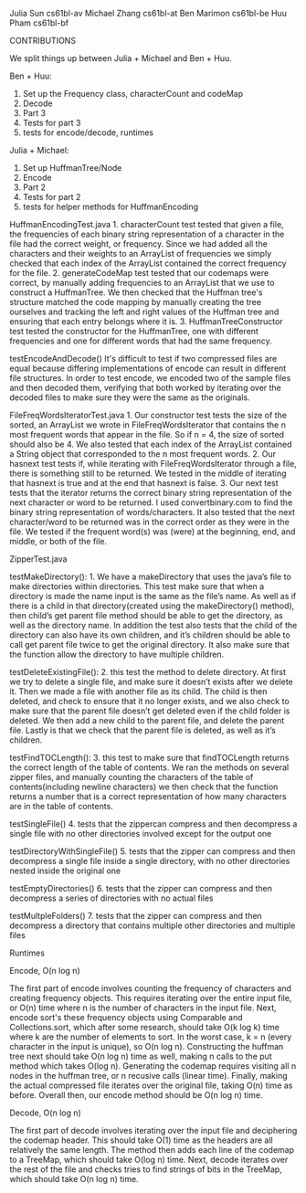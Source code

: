 Julia Sun cs61bl-av Michael Zhang cs61bl-at Ben Marimon cs61bl-be Huu Pham cs61bl-bf

CONTRIBUTIONS

We split things up between Julia + Michael and Ben + Huu.

Ben + Huu: 
1. Set up the Frequency class, characterCount and codeMap
2. Decode
3. Part 3
4. Tests for part 3 
5. tests for encode/decode, runtimes

Julia + Michael:
1. Set up HuffmanTree/Node
2. Encode
3. Part 2
4. Tests for part 2
5. tests for helper methods for HuffmanEncoding

HuffmanEncodingTest.java 1. characterCount test tested that given a file, the frequencies of each binary string representation of a character in the file had the correct weight, or frequency. Since we had added all the characters and their weights to an ArrayList of frequencies we simply checked that each index of the ArrayList contained the correct frequency for the file. 2. generateCodeMap test tested that our codemaps were correct, by manually adding frequencies to an ArrayList that we use to construct a HuffmanTree. We then checked that the Huffman tree's structure matched the code mapping by manually creating the tree ourselves and tracking the left and right values of the Huffman tree and ensuring that each entry belongs where it is. 3. HuffmanTreeConstructor test tested the constructor for the HuffmanTree, one with different frequencies and one for different words that had the same frequency.

testEncodeAndDecode() It's difficult to test if two compressed files are equal because differing implementations of encode can result in different file structures. In order to test encode, we encoded two of the sample files and then decoded them, verifying that both worked by iterating over the decoded files to make sure they were the same as the originals.

FileFreqWordsIteratorTest.java 1. Our constructor test tests the size of the sorted, an ArrayList we wrote in FileFreqWordsIterator that contains the n most frequent words that appear in the file. So if n = 4, the size of sorted should also be 4. We also tested that each index of the ArrayList contained a String object that corresponded to the n most frequent words. 2. Our hasnext test tests if, while iterating with FileFreqWordsIterator through a file, there is something still to be returned. We tested in the middle of iterating that hasnext is true and at the end that hasnext is false.
3. Our next test tests that the iterator returns the correct binary string representation of the next character or word to be returned. I used convertbinary.com to find the binary string representation of words/characters. It also tested that the next character/word to be returned was in the correct order as they were in the file. We tested if the frequent word(s) was (were) at the beginning, end, and middle, or both of the file.

ZipperTest.java

testMakeDirectory(): 1. We have a makeDirectory that uses the java’s file to make directories within directories. This test make sure that when a directory is made the name input is the same as the file’s name. As well as if there is a child in that directory(created using the makeDirectory() method), then child’s get parent file method should be able to get the directory, as well as the directory name. In addition the test also tests that the child of the directory can also have its own children, and it’s children should be able to call get parent file twice to get the original directory. It also make sure that the function allow the directory to have multiple children.

testDeleteExistingFile(): 2. this test the method to delete directory. At first we try to delete a single file, and make sure it doesn’t exists after we delete it. Then we made a file with another file as its child. The child is then deleted, and check to ensure that it no longer exists, and we also check to make sure that the parent file doesn’t get deleted even if the child folder is deleted. We then add a new child to the parent file, and delete the parent file. Lastly is that we check that the parent file is deleted, as well as it’s children.

testFindTOCLength(): 3. this test to make sure that findTOCLength returns the correct length of the table of contents. We ran the methods on several zipper files, and manually counting the characters of the table of contents(including newline characters) we then check that the function returns a number that is a correct representation of how many characters are in the table of contents.

testSingleFile() 4. tests that the zippercan compress and then decompress a single file with no other directories involved except for the output one

testDirectoryWithSingleFile() 5. tests that the zipper can compress and then decompress a single file inside a single directory, with no other directories nested inside the original one

testEmptyDirectories() 6. tests that the zipper can compress and then decompress a series of directories with no actual files

testMultpleFolders() 7. tests that the zipper can compress and then decompress a directory that contains multiple other directories and multiple files

Runtimes

Encode, O(n log n)

The first part of encode involves counting the frequency of characters and creating frequency objects. This requires iterating over the entire input file, or O(n) time where n is the number of characters in the input file. Next, encode sort's these frequency objects using Comparable and Collections.sort, which after some research, should take O(k log k) time where k are the number of elements to sort. In the worst case, k = n (every character in the input is unique), so O(n log n). Constructing the huffman tree next should take O(n log n) time as well, making n calls to the put method which takes O(log n). Generating the codemap requires visiting all n nodes in the huffman tree, or n recusive calls (linear time). Finally, making the actual compressed file iterates over the original file, taking O(n) time as before. Overall then, our encode method should be O(n log n) time.

Decode, O(n log n)

The first part of decode involves iterating over the input file and deciphering the codemap header. This should take O(1) time as the headers are all relatively the same length. The method then adds each line of the codemap to a TreeMap, which should take O(log n) time. Next, decode iterates over the rest of the file and checks tries to find strings of bits in the TreeMap, which should take O(n log n) time.
